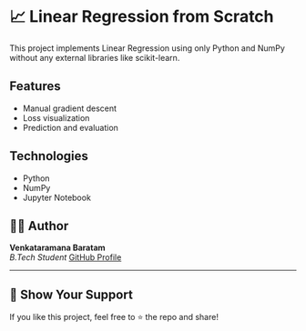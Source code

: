 
# 📈 Linear Regression from Scratch

This project implements Linear Regression using only Python and NumPy without any external libraries like scikit-learn.

## Features
- Manual gradient descent
- Loss visualization
- Prediction and evaluation

## Technologies
- Python
- NumPy
- Jupyter Notebook

## 👨‍💻 Author
**Venkataramana Baratam**  
_B.Tech Student_ 
[GitHub Profile](https://github.com/Venkataramana-Baratam)

---

## 🌟 Show Your Support
If you like this project, feel free to ⭐ the repo and share!
